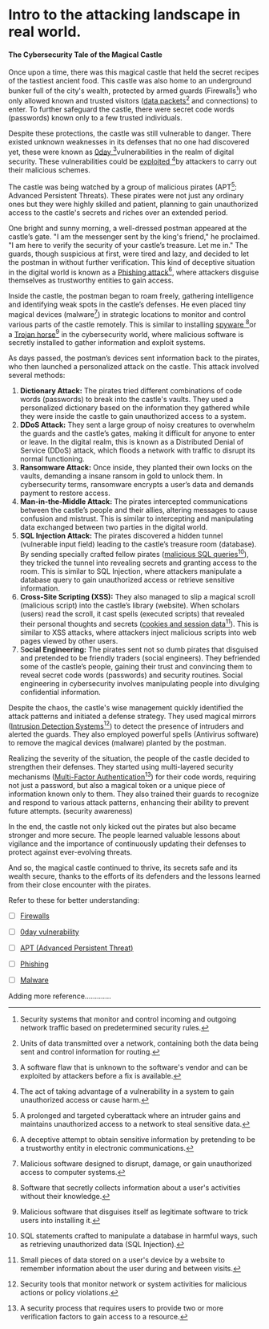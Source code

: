 # Intro to the attacking landscape in real world.

#### The Cybersecurity Tale of the Magical Castle

Once upon a time, there was this magical castle that held the secret recipes of the tastiest ancient food. This castle was also home to an underground bunker full of the city's wealth, protected by armed guards (Firewalls[^1]) who only allowed known and trusted visitors ([data packets](#user-content-fn-2)[^2] and connections) to enter. To further safeguard the castle, there were secret code words (passwords) known only to a few trusted individuals.

Despite these protections, the castle was still vulnerable to danger. There existed unknown weaknesses in its defenses that no one had discovered yet, these were known as [0day ](#user-content-fn-3)[^3]vulnerabilities in the realm of digital security. These vulnerabilities could be [exploited ](#user-content-fn-4)[^4]by attackers to carry out their malicious schemes.

The castle was being watched by a group of malicious pirates (APT[^5]: Advanced Persistent Threats). These pirates were not just any ordinary ones but they were highly skilled and patient, planning to gain unauthorized access to the castle's secrets and riches over an extended period.

One bright and sunny morning, a well-dressed postman appeared at the castle’s gate. "I am the messenger sent by the king's friend," he proclaimed. "I am here to verify the security of your castle’s treasure. Let me in." The guards, though suspicious at first, were tired and lazy, and decided to let the postman in without further verification. This kind of deceptive situation in the digital world is known as a [Phishing attack](#user-content-fn-6)[^6], where attackers disguise themselves as trustworthy entities to gain access.

Inside the castle, the postman began to roam freely, gathering intelligence and identifying weak spots in the castle’s defenses. He even placed tiny magical devices (malware[^7]) in strategic locations to monitor and control various parts of the castle remotely. This is similar to installing [spyware ](#user-content-fn-8)[^8]or a [Trojan horse](#user-content-fn-9)[^9] in the cybersecurity world, where malicious software is secretly installed to gather information and exploit systems.

As days passed, the postman’s devices sent information back to the pirates, who then launched a personalized attack on the castle. This attack involved several methods:

1. **Dictionary Attack:** The pirates tried different combinations of code words (passwords) to break into the castle's vaults. They used a personalized dictionary based on the information they gathered while they were inside the castle to gain unauthorized access to a system.
2. **DDoS Attack:** They sent a large group of noisy creatures to overwhelm the guards and the castle’s gates, making it difficult for anyone to enter or leave. In the digital realm, this is known as a Distributed Denial of Service (DDoS) attack, which floods a network with traffic to disrupt its normal functioning.
3. **Ransomware Attack:** Once inside, they planted their own locks on the vaults, demanding a insane ransom in gold to unlock them. In cybersecurity terms, ransomware encrypts a user’s data and demands payment to restore access.
4. **Man-in-the-Middle Attack:** The pirates intercepted communications between the castle’s people and their allies, altering messages to cause confusion and mistrust. This is similar to intercepting and manipulating data exchanged between two parties in the digital world.
5. **SQL Injection Attack:** The pirates discovered a hidden tunnel (vulnerable input field) leading to the castle’s treasure room (database). By sending specially crafted fellow pirates ([malicious SQL queries](#user-content-fn-10)[^10]), they tricked the tunnel into revealing secrets and granting access to the room. This is similar to SQL Injection, where attackers manipulate a database query to gain unauthorized access or retrieve sensitive information.
6. **Cross-Site Scripting (XSS):** They also managed to slip a magical scroll (malicious script) into the castle’s library (website). When scholars (users) read the scroll, it cast spells (executed scripts) that revealed their personal thoughts and secrets ([cookies and session data](#user-content-fn-11)[^11]). This is similar to XSS attacks, where attackers inject malicious scripts into web pages viewed by other users.
7. S**ocial Engineering:** The pirates sent not so dumb pirates that disguised and pretended to be friendly traders (social engineers). They befriended some of the castle’s people, gaining their trust and convincing them to reveal secret code words (passwords) and security routines. Social engineering in cybersecurity involves manipulating people into divulging confidential information.

Despite the chaos, the castle's wise management quickly identified the attack patterns and initiated a defense strategy. They used magical mirrors ([Intrusion Detection Systems](#user-content-fn-12)[^12]) to detect the presence of intruders and alerted the guards. They also employed powerful spells (Antivirus software) to remove the magical devices (malware) planted by the postman.

Realizing the severity of the situation, the people of the castle decided to strengthen their defenses. They started using multi-layered security mechanisms ([Multi-Factor Authentication](#user-content-fn-13)[^13]) for their code words, requiring not just a password, but also a magical token or a unique piece of information known only to them. They also trained their guards to recognize and respond to various attack patterns, enhancing their ability to prevent future attempts. (security awareness)

In the end, the castle not only kicked out the pirates but also became stronger and more secure. The people learned valuable lessons about vigilance and the importance of continuously updating their defenses to protect against ever-evolving threats.

And so, the magical castle continued to thrive, its secrets safe and its wealth secure, thanks to the efforts of its defenders and the lessons learned from their close encounter with the pirates.



Refer to these for better understanding:

* [ ] [Firewalls](https://www.cisco.com/c/en\_in/products/security/firewalls/what-is-a-firewall.html)
* [ ] [0day vulnerability](https://www.kaspersky.com/resource-center/definitions/zero-day-exploit)
* [ ] [APT (Advanced Persistent Threat)](https://www.kaspersky.com/resource-center/definitions/advanced-persistent-threats)
* [ ] [Phishing](https://www.ibm.com/topics/phishing)
* [ ] [Malware](https://www.ibm.com/topics/malware)



Adding more reference.............

[^1]: Security systems that monitor and control incoming and outgoing network traffic based on predetermined security rules.

[^2]: Units of data transmitted over a network, containing both the data being sent and control information for routing.

[^3]: A software flaw that is unknown to the software's vendor and can be exploited by attackers before a fix is available.

[^4]: The act of taking advantage of a vulnerability in a system to gain unauthorized access or cause harm.

[^5]: A prolonged and targeted cyberattack where an intruder gains and maintains unauthorized access to a network to steal sensitive data.

[^6]: A deceptive attempt to obtain sensitive information by pretending to be a trustworthy entity in electronic communications.

[^7]: Malicious software designed to disrupt, damage, or gain unauthorized access to computer systems.

[^8]: Software that secretly collects information about a user's activities without their knowledge.

[^9]: Malicious software that disguises itself as legitimate software to trick users into installing it.

[^10]: SQL statements crafted to manipulate a database in harmful ways, such as retrieving unauthorized data (SQL Injection).

[^11]: Small pieces of data stored on a user's device by a website to remember information about the user during and between visits.

[^12]: Security tools that monitor network or system activities for malicious actions or policy violations.

[^13]: A security process that requires users to provide two or more verification factors to gain access to a resource.
